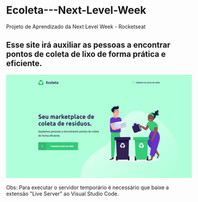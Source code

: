 # Ecoleta---Next-Level-Week
Projeto de Aprendizado da Next Level Week - Rocketseat

<h2>Esse site irá auxiliar as pessoas a encontrar pontos de coleta de lixo de forma prática e eficiente.</h2>

![image](https://github.com/duuranh/Ecoleta---Next-Level-Week/blob/master/Ecoleta.PNG)

Obs: Para executar o servidor temporário é necessário que baixe a extensão "Live Server" ao Visual Studio Code.

